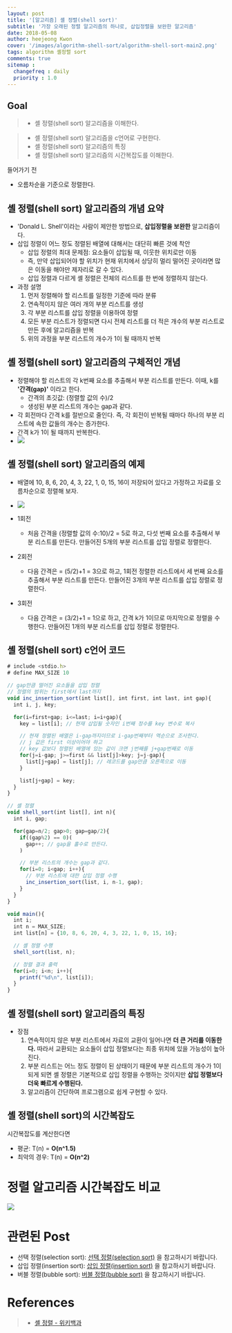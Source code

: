 ```yaml
---
layout: post
title: '[알고리즘] 셸 정렬(shell sort)'
subtitle: '가장 오래된 정렬 알고리즘의 하나로, 삽입정렬을 보완한 알고리즘'
date: 2018-05-08
author: heejeong Kwon
cover: '/images/algorithm-shell-sort/algorithm-shell-sort-main2.png'
tags: algorithm 셸정렬 sort
comments: true
sitemap :
  changefreq : daily
  priority : 1.0
---
```



## Goal
> - 셸 정렬(shell sort) 알고리즘을 이해한다.
<!-- > - 셸 정렬(shell sort) 알고리즘을 java와 c언어로 구현한다. -->
> - 셸 정렬(shell sort) 알고리즘을 c언어로 구현한다.
> - 셸 정렬(shell sort) 알고리즘의 특징
> - 셸 정렬(shell sort) 알고리즘의 시간복잡도를 이해한다.


들어가기 전
* 오름차순을 기준으로 정렬한다.


## 셸 정렬(shell sort) 알고리즘의 개념 요약
* 'Donald L. Shell'이라는 사람이 제안한 방법으로, **삽입정렬을 보완한** 알고리즘이다.
* 삽입 정렬이 어느 정도 정렬된 배열에 대해서는 대단히 빠른 것에 착안
  * 삽입 정렬의 최대 문제점: 요소들이 삽입될 때, 이웃한 위치로만 이동
  * 즉, 만약 삽입되어야 할 위치가 현재 위치에서 상당히 멀리 떨어진 곳이라면 많은 이동을 해야만 제자리로 갈 수 있다.
  * 삽입 정렬과 다르게 셸 정렬은 전체의 리스트를 한 번에 정렬하지 않는다.
* 과정 설명
  1. 먼저 정렬해야 할 리스트를 일정한 기준에 따라 분류
  2. 연속적이지 않은 여러 개의 부분 리스트를 생성
  3. 각 부분 리스트를 삽입 정렬을 이용하여 정렬
  4. 모든 부분 리스트가 정렬되면 다시 전체 리스트를 더 적은 개수의 부분 리스트로 만든 후에 알고리즘을 반복
  5. 위의 과정을 부분 리스트의 개수가 1이 될 때까지 반복


## 셸 정렬(shell sort) 알고리즘의 구체적인 개념
* 정렬해야 할 리스트의 각 k번째 요소를 추출해서 부분 리스트를 만든다. 이때, k를 **'간격(gap)'** 이라고 한다.
  * 간격의 초깃값: (정렬할 값의 수)/2
  * 생성된 부분 리스트의 개수는 gap과 같다.
* 각 회전마다 간격 k를 절반으로 줄인다. 즉, 각 회전이 반복될 때마다 하나의 부분 리스트에 속한 값들의 개수는 증가한다.
* 간격 k가 1이 될 때까지 반복한다.
* ![](/images/algorithm-shell-sort/shell-sort-concepts.png)


## 셸 정렬(shell sort) 알고리즘의 예제
* 배열에 10, 8, 6, 20, 4, 3, 22, 1, 0, 15, 16이 저장되어 있다고 가정하고 자료를 오름차순으로 정렬해 보자.

* ![](/images/algorithm-shell-sort/shell-sort.png)

* 1회전
  * 처음 간격을 (정렬할 값의 수:10)/2 = 5로 하고, 다섯 번째 요소를 추출해서 부분 리스트를 만든다. 만들어진 5개의 부분 리스트를 삽입 정렬로 정렬한다.
* 2회전
  * 다음 간격은 = (5/2)+1 = 3으로 하고, 1회전 정렬한 리스트에서 세 번째 요소를 추출해서 부분 리스트를 만든다. 만들어진 3개의 부분 리스트를 삽입 정렬로 정렬한다.
* 3회전
  * 다음 간격은 = (3/2)+1 = 1으로 하고, 간격 k가 1이므로 마지막으로 정렬을 수행한다. 만들어진 1개의 부분 리스트를 삽입 정렬로 정렬한다.


<!-- ## 셸 정렬(shell sort) java 코드
~~~javascript

~~~ -->


## 셸 정렬(shell sort) c언어 코드
~~~javascript
# include <stdio.h>
# define MAX_SIZE 10

// gap만큼 떨어진 요소들을 삽입 정렬
// 정렬의 범위는 first에서 last까지
void inc_insertion_sort(int list[], int first, int last, int gap){
  int i, j, key;

  for(i=first+gap; i<=last; i=i+gap){
    key = list[i]; // 현재 삽입될 숫자인 i번째 정수를 key 변수로 복사

    // 현재 정렬된 배열은 i-gap까지이므로 i-gap번째부터 역순으로 조사한다.
    // j 값은 first 이상이어야 하고
    // key 값보다 정렬된 배열에 있는 값이 크면 j번째를 j+gap번째로 이동
    for(j=i-gap; j>=first && list[j]>key; j=j-gap){
      list[j+gap] = list[j]; // 레코드를 gap만큼 오른쪽으로 이동
    }

    list[j+gap] = key;
  }
}

// 셸 정렬
void shell_sort(int list[], int n){
  int i, gap;

  for(gap=n/2; gap>0; gap=gap/2){
    if((gap%2) == 0)(
      gap++; // gap을 홀수로 만든다.
    )

    // 부분 리스트의 개수는 gap과 같다.
    for(i=0; i<gap; i++){
      // 부분 리스트에 대한 삽입 정렬 수행
      inc_insertion_sort(list, i, n-1, gap);
    }
  }
}

void main(){
  int i;
  int n = MAX_SIZE;
  int list[n] = {10, 8, 6, 20, 4, 3, 22, 1, 0, 15, 16};

  // 셸 정렬 수행
  shell_sort(list, n);

  // 정렬 결과 출력
  for(i=0; i<n; i++){
    printf("%d\n", list[i]);
  }
}
~~~

## 셸 정렬(shell sort) 알고리즘의 특징
* 장점
  1. 연속적이지 않은 부분 리스트에서 자료의 교환이 일어나면 **더 큰 거리를 이동한다.** 따라서 교환되는 요소들이 삽입 정렬보다는 최종 위치에 있을 가능성이 높아진다.
  2. 부분 리스트는 어느 정도 정렬이 된 상태이기 때문에 부분 리스트의 개수가 1이 되게 되면 셸 정렬은 기본적으로 삽입 정렬을 수행하는 것이지만 **삽입 정렬보다 더욱 빠르게 수행된다.**
  3. 알고리즘이 간단하여 프로그램으로 쉽게 구현할 수 있다.


## 셸 정렬(shell sort)의 시간복잡도
시간복잡도를 계산한다면
* 평균: T(n) = **O(n^1.5)**
* 최악의 경우: T(n) = **O(n^2)**


# 정렬 알고리즘 시간복잡도 비교
![](/images/algorithm-shell-sort/sort-time-complexity.png)

<!-- * 단순(구현 간단)하지만 비효율적인 방법
  * 삽입 정렬, 선택 정렬, 버블 정렬
* 복잡 하지만 효율적인 방법
  * 퀵 정렬, 히프 정렬, 합병 정렬, 기수 정렬 -->


# 관련된 Post
* 선택 정렬(selection sort): [선택 정렬(selection sort)](https://gmlwjd9405.github.io/2018/05/06/algorithm-selection-sort.html) 을 참고하시기 바랍니다.
* 삽입 정렬(insertion sort): [삽입 정렬(insertion sort)](https://gmlwjd9405.github.io/2018/05/06/algorithm-insertion-sort.html) 을 참고하시기 바랍니다.
* 버블 정렬(bubble sort): [버블 정렬(bubble sort)](https://gmlwjd9405.github.io/2018/05/06/algorithm-bubble-sort.html) 을 참고하시기 바랍니다.
<!-- * 셸 정렬(shell sort): [셸 정렬(shell sort)](https://gmlwjd9405.github.io/2018/05/08/algorithm-shell-sort.html) 을 참고하시기 바랍니다. -->


# References
> - [셸 정렬 - 위키백과](https://ko.wikipedia.org/wiki/%EC%85%B8_%EC%A0%95%EB%A0%AC)
